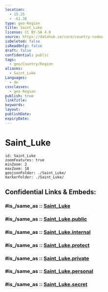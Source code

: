 ```yaml
---
location:
  - 15.25
  - -61.36
type: geo-Region
title: Saint_Luke
license: CC BY-SA 4.0
source: https://datahub.io/core/country-codes
isDeleted: false
isReadOnly: false
draft: false
confidential: public
tags:
  - geo/Country/Region
aliases:
  - Saint_Luke
Languages:
  - de
cssclasses:
  - geo-Region
publish: true
linkTitle:
keywords:
layout:
publishDate:
expiryDate:
---
```


# Saint_Luke

```leaflet
id: Saint_Luke
zoomFeatures: true 
minZoom: 2 
maxZoom: 18
geojsonFolder: ./Saint_Luke/
markerFolder: ./Saint_Luke/
```


## Confidential Links & Embeds: 

### #is_/same_as :: [Saint_Luke](/_Standards/Earth/Continent/America~Caribbean/Dominica/parishes~Dominica/Saint_Luke.md) 

### #is_/same_as :: [Saint_Luke.public](/_public/Earth/Continent/America~Caribbean/Dominica/parishes~Dominica/Saint_Luke.public.md) 

### #is_/same_as :: [Saint_Luke.internal](/_internal/Earth/Continent/America~Caribbean/Dominica/parishes~Dominica/Saint_Luke.internal.md) 

### #is_/same_as :: [Saint_Luke.protect](/_protect/Earth/Continent/America~Caribbean/Dominica/parishes~Dominica/Saint_Luke.protect.md) 

### #is_/same_as :: [Saint_Luke.private](/_private/Earth/Continent/America~Caribbean/Dominica/parishes~Dominica/Saint_Luke.private.md) 

### #is_/same_as :: [Saint_Luke.personal](/_personal/Earth/Continent/America~Caribbean/Dominica/parishes~Dominica/Saint_Luke.personal.md) 

### #is_/same_as :: [Saint_Luke.secret](/_secret/Earth/Continent/America~Caribbean/Dominica/parishes~Dominica/Saint_Luke.secret.md)

